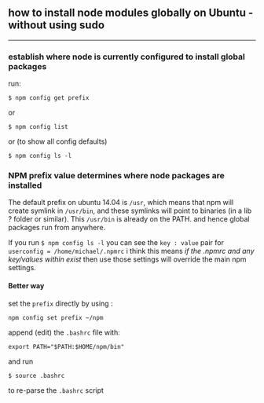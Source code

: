 ## how to install node modules globally on Ubuntu - without using sudo

*******

### establish where node is currently configured to install global packages
run:
~~~~
$ npm config get prefix
~~~~
or
~~~~
$ npm config list
~~~~
or (to show all config defaults)
~~~~
$ npm config ls -l
~~~~

### NPM prefix value determines where node packages are installed
The default prefix on ubuntu 14.04 is `/usr`, which means that npm  will create symlink in `/usr/bin`, and these symlinks will point to binaries (in a lib ? folder or similar).
This `/usr/bin` is already  on the PATH. and hence global packages run from anywhere.

If you run `$ npm config ls -l` you can see the `key : value` pair for `userconfig = /home/michael/.npmrc` i think this means *if the .npmrc and any key/values within exist* then use those settings will override the main npm settings.

#### Better way
set the `prefix` directly by using :
~~~~
npm config set prefix ~/npm
~~~~
append (edit) the `.bashrc` file with:
~~~~
export PATH="$PATH:$HOME/npm/bin"
~~~~
and run
~~~~
$ source .bashrc
~~~~
to re-parse the `.bashrc` script


